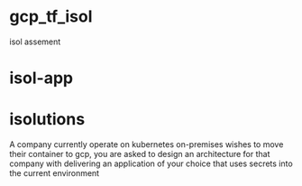 # gcp_tf_isol
isol assement


# isol-app
# isolutions


 A company currently operate on kubernetes on-premises wishes to move their
 container to gcp, you are asked to design an architecture for that company with
 delivering an application of your choice that uses secrets into the current
 environment



